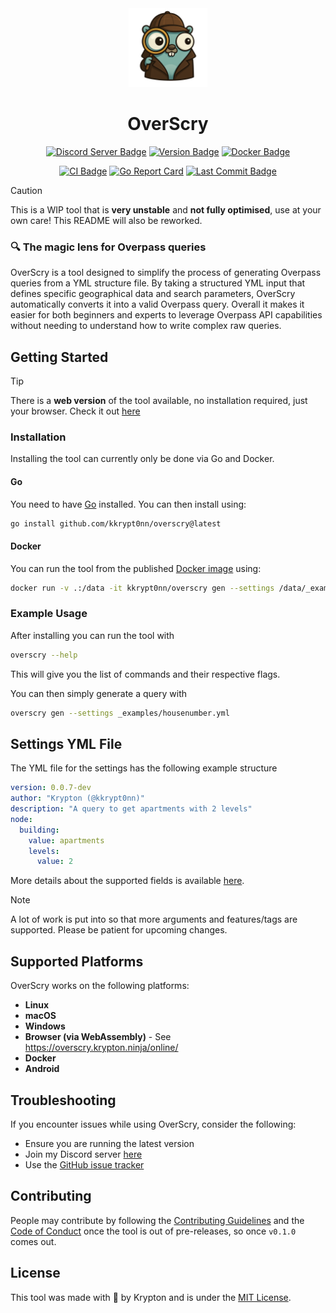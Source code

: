 <div align="center">

<img alt="OverScry Logo" height="25%" width="25%" src="https://raw.githubusercontent.com/kkrypt0nn/OverScry/refs/heads/main/assets/logo.png" />

# OverScry

[![Discord Server Badge](https://img.shields.io/discord/1358456011316396295?logo=discord)](https://discord.gg/xj6y5ZaTMr)
[![Version Badge](https://img.shields.io/github/release/kkrypt0nn/overscry.svg)](https://github.com/kkrypt0nn/OverScry/releases)
[![Docker Badge](https://img.shields.io/docker/v/kkrypt0nn/overscry?logo=docker)](https://hub.docker.com/r/kkrypt0nn/overscry)

[![CI Badge](https://github.com/kkrypt0nn/OverScry/actions/workflows/ci.yml/badge.svg)](https://github.com/kkrypt0nn/OverScry/actions)
[![Go Report Card](https://goreportcard.com/badge/github.com/kkrypt0nn/overscry)](https://goreportcard.com/report/github.com/kkrypt0nn/overscry)
[![Last Commit Badge](https://img.shields.io/github/last-commit/kkrypt0nn/OverScry)](https://github.com/kkrypt0nn/OverScry/commits/main)

</div>

> [!CAUTION]
> This is a WIP tool that is **very unstable** and **not fully optimised**, use at your own care! This README will also be reworked.

### 🔍 The magic lens for Overpass queries

OverScry is a tool designed to simplify the process of generating Overpass queries from a YML structure file. By taking a structured YML input that defines specific geographical data and search parameters, OverScry automatically converts it into a valid Overpass query. Overall it makes it easier for both beginners and experts to leverage Overpass API capabilities without needing to understand how to write complex raw queries.

## Getting Started

> [!TIP]
> There is a **web version** of the tool available, no installation required, just your browser.
> Check it out [here](https://overscry.krypton.ninja/online/)

### Installation

Installing the tool can currently only be done via Go and Docker.

#### Go

You need to have [Go](https://go.dev/dl/) installed. You can then install using:

```bash
go install github.com/kkrypt0nn/overscry@latest
```

#### Docker

You can run the tool from the published [Docker image](https://hub.docker.com/r/kkrypt0nn/overscry) using:

```bash
docker run -v .:/data -it kkrypt0nn/overscry gen --settings /data/_examples/housenumber.yml
```

### Example Usage

After installing you can run the tool with

```bash
overscry --help
```

This will give you the list of commands and their respective flags.

You can then simply generate a query with

```bash
overscry gen --settings _examples/housenumber.yml
```

## Settings YML File

The YML file for the settings has the following example structure

```yml
version: 0.0.7-dev
author: "Krypton (@kkrypt0nn)"
description: "A query to get apartments with 2 levels"
node:
  building:
    value: apartments
    levels:
      value: 2
```

More details about the supported fields is available [here](https://overscry.krypton.ninja/settings/introduction.html).


> [!NOTE]
> A lot of work is put into so that more arguments and features/tags are supported. Please be patient for upcoming changes.

## Supported Platforms

OverScry works on the following platforms:

- **Linux**
- **macOS**
- **Windows**
- **Browser (via WebAssembly)** - See https://overscry.krypton.ninja/online/
- **Docker**
- **Android**

## Troubleshooting

If you encounter issues while using OverScry, consider the following:

- Ensure you are running the latest version
- Join my Discord server [here](https://discord.gg/xj6y5ZaTMr)
- Use the [GitHub issue tracker](https://github.com/kkrypt0nn/OverScry/issues)

## Contributing

People may contribute by following the [Contributing Guidelines](./CONTRIBUTING.md) and
the [Code of Conduct](./CODE_OF_CONDUCT.md) once the tool is out of pre-releases, so once `v0.1.0` comes out.

## License

This tool was made with 💜 by Krypton and is under the [MIT License](./LICENSE.md).
